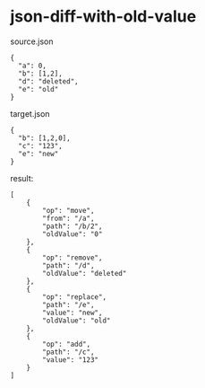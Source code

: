 # json-diff-with-old-value

source.json
```
{
  "a": 0,
  "b": [1,2],
  "d": "deleted",
  "e": "old"
}

```

target.json
```
{
  "b": [1,2,0],
  "c": "123",
  "e": "new"
}
```

result:
```
[
	{
		"op": "move",
		"from": "/a",
		"path": "/b/2",
		"oldValue": "0"
	},
	{
		"op": "remove",
		"path": "/d",
		"oldValue": "deleted"
	},
	{
		"op": "replace",
		"path": "/e",
		"value": "new",
		"oldValue": "old"
	},
	{
		"op": "add",
		"path": "/c",
		"value": "123"
	}
]
```
